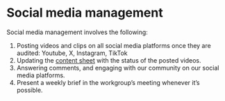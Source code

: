 # Social media management

Social media management involves the following:

1. Posting videos and clips on all social media platforms once they are audited: Youtube, X, Instagram, TikTok
2. Updating the [content sheet](https://docs.google.com/spreadsheets/d/1xqbs48KnfMBY\_NgMp\_Vo48dHrkEpr\_bCM0KfL7x7z4k/edit?usp=sharing) with the status of the posted videos.
3. Answering comments, and engaging with our community on our social media platforms.
4. Present a weekly brief in the workgroup’s meeting whenever it’s possible.
